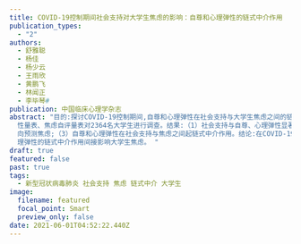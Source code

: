 ```yaml
---
title: COVID-19控制期间社会支持对大学生焦虑的影响：自尊和心理弹性的链式中介作用
publication_types:
  - "2"
authors:
  - 舒雅聪
  - 杨佳
  - 杨少云
  - 王雨欣
  - 黄鹏飞
  - 林闻正
  - 李毕琴#
publication: 中国临床心理学杂志
abstract: "目的:探讨COVID-19控制期间,自尊和心理弹性在社会支持与大学生焦虑之间的链式中介作用。方法:采用社会支持评定量表、自尊量表、心理弹\
  性量表、焦虑自评量表对2364名大学生进行调查。结果:（1）社会支持与自尊、心理弹性显著正相关,社会支持、自尊、心理弹性与焦虑显著负相关;（2）社会支持负\
  向预测焦虑;（3）自尊和心理弹性在社会支持与焦虑之间起链式中介作用。结论:在COVID-19控制期间,社会支持除了能直接影响大学生焦虑外,还能通过自尊和心\
  理弹性的链式中介作用间接影响大学生焦虑。 "
draft: true
featured: false
past: true
tags:
  - 新型冠状病毒肺炎 社会支持 焦虑 链式中介 大学生
image:
  filename: featured
  focal_point: Smart
  preview_only: false
date: 2021-06-01T04:52:22.440Z
---
```

